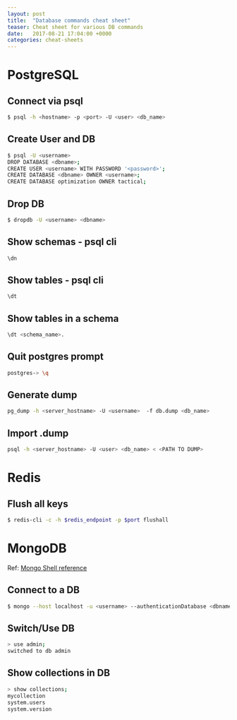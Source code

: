 ```yaml
---
layout: post
title:  "Database commands cheat sheet"
teaser: Cheat sheet for various DB commands
date:   2017-08-21 17:04:00 +0000
categories: cheat-sheets
---
```


# PostgreSQL

## Connect via psql
```bash
$ psql -h <hostname> -p <port> -U <user> <db_name>
```

## Create User and DB
```bash
$ psql -U <username>
DROP DATABASE <dbname>;
CREATE USER <username> WITH PASSWORD '<password>';
CREATE DATABASE <dbname> OWNER <username>;
CREATE DATABASE optimization OWNER tactical;
```

## Drop DB
```bash
$ dropdb -U <username> <dbname>
```

## Show schemas - psql cli
```bash
\dn
```

## Show tables - psql cli
```bash
\dt
```

## Show tables in a schema
```bash
\dt <schema_name>.
```

## Quit postgres prompt
```bash
postgres-> \q
```

## Generate dump
```bash
pg_dump -h <server_hostname> -U <username>  -f db.dump <db_name>
```

## Import .dump
```bash
psql -h <server_hostname> -U <user> <db_name> < <PATH TO DUMP>
```

# Redis

## Flush all keys
```bash
$ redis-cli -c -h $redis_endpoint -p $port flushall
```

# MongoDB

Ref: [Mongo Shell reference](https://docs.mongodb.com/manual/reference/mongo-shell/)

## Connect to a DB
```bash
$ mongo --host localhost -u <username> --authenticationDatabase <dbname> -p <paassword>
```

## Switch/Use DB
```bash
> use admin;
switched to db admin
```

## Show collections in DB
```bash
> show collections;
mycollection
system.users
system.version
```
